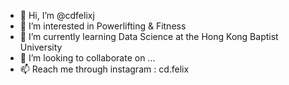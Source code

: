 - 👋 Hi, I’m @cdfelixj
- 👀 I’m interested in Powerlifting & Fitness
- 🌱 I’m currently learning Data Science at the Hong Kong Baptist University
- 💞️ I’m looking to collaborate on ...
- 📫 Reach me through instagram : cd.felix

<!---
cdfelixj/cdfelixj is a ✨ special ✨ repository because its `README.md` (this file) appears on your GitHub profile.
You can click the Preview link to take a look at your changes.
--->
